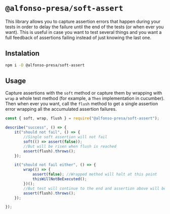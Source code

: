 # `@alfonso-presa/soft-assert`

This library allows you to capture assertion errors that happen during your tests in order to delay the failure until the end of the tests (or when ever you want). This is useful in case you want to test several things and you want a full feedback of assertions failing instead of just knowing the last one.

## Instalation

```sh
npm i -D @alfonso-presa/soft-assert
```

## Usage

Capture assertions with the `soft` method or capture them by wrapping with `wrap` a whole test method (for example, a `Then` implementation in cucumber). Then when ever you want, call the `flush` method to get a single assertion error wrapping all the accumulated assertion failures.

```js
const { soft, wrap, flush } = require("@alfonso-presa/soft-assert");

describe("success", () => {
    it("should not fail", () => {
        //Single soft assertion will not fail
        soft(() => assert(false));
        //But will be risen when flush is reached
        assert(flush).throws();
    });

    it("should not fail either", () => {
        wrap(() => {
            assert(false); //Wrapped method will halt at this point
            thisWillNotBeExecuted();
        })();
        //But test will continue to the end and assertion above will be keept until flush is called
        assert(flush).throws();
    });

});
```
